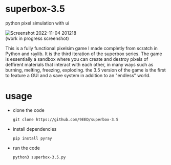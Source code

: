 # superbox-3.5
python pixel simulation with ui

![Screenshot 2022-11-04 201218](https://user-images.githubusercontent.com/88392191/200057002-c4ade8ea-edf2-4840-b726-6e2bcf8fe01c.jpg)
<br>(work in progress screenshot)

  This is a fully functional pixelsim game I made completly from scratch in Python and raylib. It is the third iteration of the superbox series. The game is essentially a sandbox where you can create and destroy pixels of deffirent materials that interact with each other, in many ways such as burning, melting, freezing, exploding. the 3.5 version of the game is the first to feature a GUI and a save system in addition to an "endless" world.

# usage
- clone the code

  ```git clone https://github.com/9EED/superbox-3.5```
- install dependencies

  ```pip install pyray```
- run the code

  ```python3 superbox-3.5.py```
  
